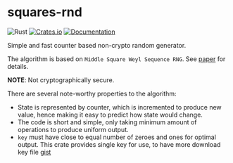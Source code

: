 # squares-rnd

![Rust](https://github.com/DoumanAsh/squares-rnd/workflows/Rust/badge.svg?branch=master)
[![Crates.io](https://img.shields.io/crates/v/squares-rnd.svg)](https://crates.io/crates/squares-rnd)
[![Documentation](https://docs.rs/squares-rnd/badge.svg)](https://docs.rs/crate/squares-rnd/)

Simple and fast counter based non-crypto random generator.

The algorithm is based on `Middle Square Weyl Sequence RNG`.
See [paper](https://arxiv.org/abs/2004.06278v7) for details.

**NOTE**: Not cryptographically secure.

There are several note-worthy properties to the algorithm:

- State is represented by counter, which is incremented to produce new value, hence making
it easy to predict how state would change.
- The code is short and simple, only taking minimum amount of operations to produce uniform output.
- `key` must have close to equal number of zeroes and ones for optimal output.
This crate provides single key for use, to have more download key file [gist](https://gist.githubusercontent.com/DoumanAsh/a57bc65434702d5d7fb88343c65f3145/raw/a9b45f7155c483f689318ee501222e72be0d66ec/keys)
